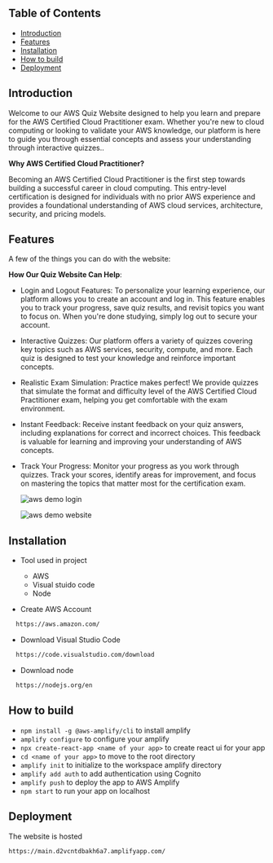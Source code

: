 ## Table of Contents

- [Introduction](#introduction)
- [Features](#features)
- [Installation](#installation)
- [How to build](#build-process)
- [Deployment](#deployment)

<!-- END doctoc generated TOC please keep comment here to allow auto update -->

## Introduction



Welcome to our AWS Quiz Website designed to help you learn and prepare for the AWS Certified Cloud Practitioner exam. Whether you're new to cloud computing or looking to validate your AWS knowledge, our platform is here to guide you through essential concepts and assess your understanding through interactive quizzes..

**Why AWS Certified Cloud Practitioner?**

Becoming an AWS Certified Cloud Practitioner is the first step towards building a successful career in cloud computing. This entry-level certification is designed for individuals with no prior AWS experience and provides a foundational understanding of AWS cloud services, architecture, security, and pricing models.


## Features

A few of the things you can do with the website:

**How Our Quiz Website Can Help**:

* Login and Logout Features: To personalize your learning experience, our platform allows you to create an account and log in. This feature enables you to track your progress, save quiz results, and revisit topics you want to focus on. When you're done studying, simply log out to secure your account.

* Interactive Quizzes: Our platform offers a variety of quizzes covering key topics such as AWS services, security, compute, and more. Each quiz is designed to test your knowledge and reinforce important concepts.

* Realistic Exam Simulation: Practice makes perfect! We provide quizzes that simulate the format and difficulty level of the AWS Certified Cloud Practitioner exam, helping you get comfortable with the exam environment.

* Instant Feedback: Receive instant feedback on your quiz answers, including explanations for correct and incorrect choices. This feedback is valuable for learning and improving your understanding of AWS concepts.

* Track Your Progress: Monitor your progress as you work through quizzes. Track your scores, identify areas for improvement, and focus on mastering the topics that matter most for the certification exam.



  ![aws demo login](https://github.com/LeeThanh24/AWS_Quizz_Website/assets/94585743/99aece83-253e-4325-8ecd-d920e2d32fb6)



  ![aws demo website](https://github.com/LeeThanh24/AWS_Quizz_Website/assets/94585743/3a85b170-fc54-40f4-b37a-a120b227466c)



## Installation

* Tool used in project
  * AWS
  * Visual stuido code
  * Node 
    
* Create AWS Account 

```bash
  https://aws.amazon.com/
```

* Download Visual Studio Code

```bash
  https://code.visualstudio.com/download
```


* Download node

```bash
  https://nodejs.org/en
```

    

## How to build
- `npm install -g @aws-amplify/cli` to install amplify
- `amplify configure` to configure your amplify
- `npx create-react-app <name of your app>` to create react ui for your app
- `cd <name of your app>` to move to the root directory
- `amplify init` to initialize to the workspace amplify directory
- `amplify add auth` to add authentication using Cognito 
- `amplify push` to deploy the app to AWS Amplify
- `npm start` to run your app on localhost


[linkedin-shield]: https://img.shields.io/badge/-LinkedIn-black.svg?style=for-the-badge&logo=linkedin&colorB=555
[linkedin-url]: https://www.linkedin.com/in/leethanh24/
[gmail-shield]: https://img.shields.io/badge/Gmail-D14836?style=for-the-badge&logo=gmail&logoColor=white
[gmail-url]: thanhxuandaole@gmail.com
[facebook-shield]: https://img.shields.io/badge/Facebook-1877F2?style=for-the-badge&logo=facebook&logoColor=white
[facebook-url]: https://www.facebook.com/profile.php?id=100011028031588

## Deployment
The website is hosted 

`https://main.d2vcntdbakh6a7.amplifyapp.com/`
